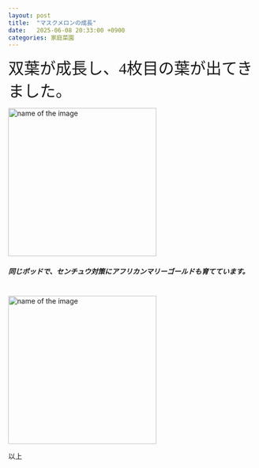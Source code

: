 ```yaml
---
layout: post
title:  "マスクメロンの成長"
date:   2025-06-08 20:33:00 +0900
categories: 家庭菜園
---
```



<font size="6" face="ＭＳ ゴシック">双葉が成長し、4枚目の葉が出てきました。</font>


<img src="https://se8move.github.io/blog/img/IMG_6104.JPG" alt="name of the image" width="300" height="auto">

<br>

<h5>同じポッドで、センチュウ対策にアフリカンマリーゴールドも育てています。</h5><br>
<img src="https://se8move.github.io/blog/img/IMG_6105.JPG" alt="name of the image" width="300" height="auto">


以上  


